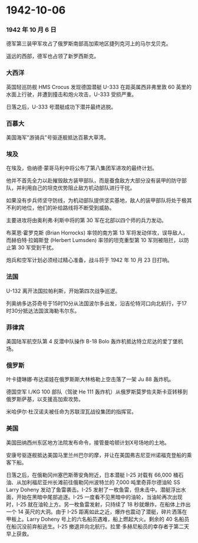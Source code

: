 # 1942-10-06

### 1942 年 10 月 6 日

德军第三装甲军攻占了俄罗斯南部高加索地区捷列克河上的马尔戈贝克。

遥远的西部，德军也占领了新罗西斯克。

### 大西洋

英国轻巡防舰 HMS Crocus 发现德国潜艇 U-333 在距英属西非弗里敦 60
英里的水面上行驶，并遭到撞击和炮火攻击，U-333 受损严重。

日落之后，U-333 号潜艇成功下潜并最终逃脱。

### 百慕大

美国海军"游骑兵"号驱逐舰抵达百慕大草湾。

### 埃及

在埃及，伯纳德·蒙哥马利中将公布了第八集团军进攻的最终计划。

他并不首先全力以赴摧毁敌方装甲部队，而是蚕食敌方大部分没有装甲的防守部队，并利用自己的坦克优势阻止敌方机动部队进行干扰。

如果没有步兵师坚守防线，为机动部队提供坚实基地，敌人的装甲部队将处于极其不利的地位，他们的补给路线将不断受到威胁。

主要进攻将由奥利弗·利斯中将的第 30 军在北部以四个师的兵力发动。

布莱恩·霍罗克斯 (Brian Horrocks) 率领的南方第 13
军将发动佯攻，误导敌人，而赫伯特·拉姆斯登 (Herbert Lumsden)
率领的坦克重型第 10 军则被阻拦，以防止第 30 军受到干扰。

炮兵和空军计划必须经过精心准备，战斗将于 1942 年 10 月 23 日打响。

### 法国

U-132 离开法国拉帕利斯，开始第四次战争巡逻。

列奥纳多达芬奇号于15时10分从法国波尔多出发，沿吉伦特河口向北航行，于17时30分抵达法国滨海勒韦尔东。

### 菲律宾

美国陆军航空队第 4 反潜中队操作 B-18 Bolo
轰炸机抵达特立尼达的爱丁堡机场。

### 俄罗斯

叶卡捷琳娜·布达诺娃在俄罗斯斯大林格勒上空击落了一架 Ju 88 轰炸机。

德国空军 I./KG 100 部队（驾驶 He 111
轰炸机）从俄罗斯莫罗佐夫斯卡亚转移到俄罗斯萨基，以支援高加索攻势。

米哈伊尔·杜汉诺夫被任命为苏联涅瓦战役集团的指挥官。

### 美国

美国田纳西州东区地方法院发布命令，接管曼哈顿计划X号场地的土地。

安康号驱逐舰抵达美国马里兰州巴尔的摩，并让在美国弗吉尼亚州诺福克登船的乘客下船。

日落之后，在俄勒冈州塞巴斯蒂安角附近，日本潜艇 I-25 对载有 66,000
桶石油、从加利福尼亚州长滩前往俄勒冈州波特兰的 7,000 吨里奇菲尔德油轮 SS
Larry Doheny 发动了鱼雷袭击。I-25
发射了一枚鱼雷，但未击中。潜艇浮出水面，开始在黑暗中尾部追逐。I-25
一度看不见黑暗中的油轮，当油轮再次出现时，I-25
就在油轮上方。另一枚鱼雷发射，只持续了 18 秒就爆炸，在船体上炸出一个 14
英尺的大洞。由于 I-25
距离如此之近，爆炸也震动了潜艇，碎片洒落在甲板上。Larry Doheny
号上的六名船员遇难，船上燃起大火。剩余的 40
名船员在船沉没前弃船逃生。I-25
撤退并向北航行。拉里·多赫尼船员的幸存者于第二天早上获救。